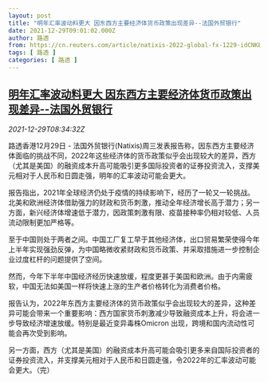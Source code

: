 ```yaml
---
layout: post
title: "明年汇率波动料更大 因东西方主要经济体货币政策出现差异--法国外贸银行"
date: 2021-12-29T09:01:02.000Z
author: 路透
from: https://cn.reuters.com/article/natixis-2022-global-fx-1229-idCNKBS2J80FQ
tags: [ 路透 ]
categories: [ 路透 ]
---
```

<!--1640768462000-->
[明年汇率波动料更大 因东西方主要经济体货币政策出现差异--法国外贸银行](https://cn.reuters.com/article/natixis-2022-global-fx-1229-idCNKBS2J80FQ)
------

<div>
<div><i>2021-12-29T08:34:32Z</i></div><p>路透香港12月29日 - 法国外贸银行(Natixis)周三发表报告称，因东西方主要经济体面临的挑战不同，2022年这些经济体的货币政策似乎会出现较大的差异，西方（尤其是美国）的融资成本升高可能吸引更多国际投资者的证券投资流入，支撑美元相对于人民币和日圆走强，明年的汇率波动可能会更大。</p><p>报告指出，2021年全球经济仍处于疫情的持续影响下，经历了一轮又一轮挑战。北美和欧洲经济体借助强力的财政和货币刺激，推动全年经济增长高于潜力；另一方面，新兴经济体增速低于潜力，因政策刺激有限、疫苗接种率仍相对较低、人员流动限制更加严格等。</p><p>至于中国则处于两者之间。中国工厂复工早于其他经济体，出口贸易繁荣使得今年上半年实现强劲反弹，为中国略微收紧财政和货币政策、并采取措施进一步控制企业过度杠杆的问题提供了空间。</p><p>然而，今年下半年中国经济经历快速放缓，程度更甚于美国和欧洲。由于内需疲软，中国无法如美国一样将快速上涨的生产者价格转化为消费者价格。</p><p>报告认为，2022年东西方主要经济体的货币政策似乎会出现较大的差异，这种差异可能会带来一个重要影响：西方国家货币刺激减少导致融资成本上升，将会进一步导致经济增速放缓。特别是最近变异毒株Omicron 出现，跨境和国内流动性可能会再次受到影响。</p><p>另一方面，西方（尤其是美国）的融资成本升高可能会吸引更多来自国际投资者的证券投资流入，并支撑美元相对于人民币和日圆走强，令2022年的汇率波动可能会更大。（完）</p>
</div>

